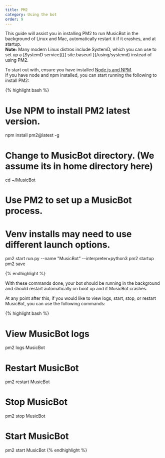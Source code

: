 ```yaml
---
title: PM2
category: Using the bot
order: 9
---
```



This guide will assist you in installing PM2 to run MusicBot in the background of Linux and Mac, automatically restart it if it crashes, and at startup.  
**Note:** Many modern Linux distros include SystemD, which you can use to set up a [SystemD service]({{ site.baseurl }}/using/systemd) instead of using PM2.  

To start out with, ensure you have installed [Node.js and NPM](https://nodejs.org/en/download/package-manager/).  
If you have node and npm installed, you can start running the following to install PM2:

{% highlight bash %}
# Use NPM to install PM2 latest version.
npm install pm2@latest -g

# Change to MusicBot directory. (We assume its in home directory here)
cd ~/MusicBot

# Use PM2 to set up a MusicBot process.
# Venv installs may need to use different launch options.
pm2 start run.py --name "MusicBot" --interpreter=python3
pm2 startup
pm2 save

{% endhighlight %}

With these commands done, your bot should be running in the background and should restart automatically on boot up and if MusicBot crashes.  

At any point after this, if you would like to view logs, start, stop, or restart MusicBot, you can use the following commands:  

{% highlight bash %}
# View MusicBot logs
pm2 logs MusicBot

# Restart MusicBot
pm2 restart MusicBot

# Stop MusicBot
pm2 stop MusicBot

# Start MusicBot
pm2 start MusicBot
{% endhighlight %}
